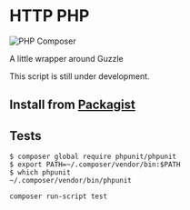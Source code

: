 # HTTP PHP
![PHP Composer](https://github.com/adampatterson/Http/workflows/PHP%20Composer/badge.svg?branch=main)

A little wrapper around Guzzle 

This script is still under development.

## Install from [Packagist](https://packagist.org/packages/adampatterson/http)

## Tests

```
$ composer global require phpunit/phpunit
$ export PATH=~/.composer/vendor/bin:$PATH
$ which phpunit
~/.composer/vendor/bin/phpunit
```

`composer run-script test`
